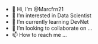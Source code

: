 - 👋 Hi, I’m @Marcfrn21
- 👀 I’m interested in Data Scientist
- 🌱 I’m currently learning DevNet
- 💞️ I’m looking to collaborate on ...
- 📫 How to reach me ...

<!---
Marcfrn21/Marcfrn21 is a ✨ special ✨ repository because its `README.md` (this file) appears on your GitHub profile.
You can click the Preview link to take a look at your changes.
--->

